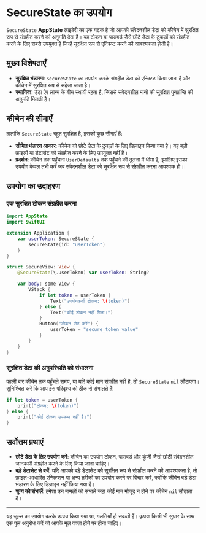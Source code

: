 # SecureState का उपयोग

`SecureState` **AppState** लाइब्रेरी का एक घटक है जो आपको संवेदनशील डेटा को कीचेन में सुरक्षित रूप से संग्रहीत करने की अनुमति देता है। यह टोकन या पासवर्ड जैसे छोटे डेटा के टुकड़ों को संग्रहीत करने के लिए सबसे उपयुक्त है जिन्हें सुरक्षित रूप से एन्क्रिप्ट करने की आवश्यकता होती है।

## मुख्य विशेषताएँ

- **सुरक्षित भंडारण**: `SecureState` का उपयोग करके संग्रहीत डेटा को एन्क्रिप्ट किया जाता है और कीचेन में सुरक्षित रूप से सहेजा जाता है।
- **स्थायित्व**: डेटा ऐप लॉन्च के बीच स्थायी रहता है, जिससे संवेदनशील मानों की सुरक्षित पुनर्प्राप्ति की अनुमति मिलती है।

## कीचेन की सीमाएँ

हालांकि `SecureState` बहुत सुरक्षित है, इसकी कुछ सीमाएँ हैं:

- **सीमित भंडारण आकार**: कीचेन को छोटे डेटा के टुकड़ों के लिए डिज़ाइन किया गया है। यह बड़ी फ़ाइलों या डेटासेट को संग्रहीत करने के लिए उपयुक्त नहीं है।
- **प्रदर्शन**: कीचेन तक पहुँचना `UserDefaults` तक पहुँचने की तुलना में धीमा है, इसलिए इसका उपयोग केवल तभी करें जब संवेदनशील डेटा को सुरक्षित रूप से संग्रहीत करना आवश्यक हो।

## उपयोग का उदाहरण

### एक सुरक्षित टोकन संग्रहीत करना

```swift
import AppState
import SwiftUI

extension Application {
    var userToken: SecureState {
        secureState(id: "userToken")
    }
}

struct SecureView: View {
    @SecureState(\.userToken) var userToken: String?

    var body: some View {
        VStack {
            if let token = userToken {
                Text("उपयोगकर्ता टोकन: \(token)")
            } else {
                Text("कोई टोकन नहीं मिला।")
            }
            Button("टोकन सेट करें") {
                userToken = "secure_token_value"
            }
        }
    }
}
```

### सुरक्षित डेटा की अनुपस्थिति को संभालना

पहली बार कीचेन तक पहुँचते समय, या यदि कोई मान संग्रहीत नहीं है, तो `SecureState` `nil` लौटाएगा। सुनिश्चित करें कि आप इस परिदृश्य को ठीक से संभालते हैं:

```swift
if let token = userToken {
    print("टोकन: \(token)")
} else {
    print("कोई टोकन उपलब्ध नहीं है।")
}
```

## सर्वोत्तम प्रथाएं

- **छोटे डेटा के लिए उपयोग करें**: कीचेन का उपयोग टोकन, पासवर्ड और कुंजी जैसी छोटी संवेदनशील जानकारी संग्रहीत करने के लिए किया जाना चाहिए।
- **बड़े डेटासेट से बचें**: यदि आपको बड़े डेटासेट को सुरक्षित रूप से संग्रहीत करने की आवश्यकता है, तो फ़ाइल-आधारित एन्क्रिप्शन या अन्य तरीकों का उपयोग करने पर विचार करें, क्योंकि कीचेन बड़े डेटा भंडारण के लिए डिज़ाइन नहीं किया गया है।
- **शून्य को संभालें**: हमेशा उन मामलों को संभालें जहां कोई मान मौजूद न होने पर कीचेन `nil` लौटाता है।

---
यह जूल्स का उपयोग करके उत्पन्न किया गया था, गलतियाँ हो सकती हैं। कृपया किसी भी सुधार के साथ एक पुल अनुरोध करें जो आपके मूल वक्ता होने पर होना चाहिए।
